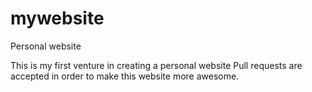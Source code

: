 # mywebsite
Personal website

This is my first venture in creating a personal website
Pull requests are accepted in order to make this website more awesome.
